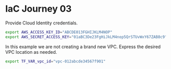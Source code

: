# IaC Journey 03

Provide Cloud Identity credentials.
```bash
export AWS_ACCESS_KEY_ID="ABCDE013FGHIJKLM4NOP"
export AWS_SECRET_ACCESS_KEY="01aBC3De23FgHiJkLM4nop5QrSTUvWxY67ZAB8c9"
```

In this example we are not creating a brand new VPC. Express the 
desired VPC location as needed.
```bash
export TF_VAR_vpc_id="vpc-012abcde34567f901"
```
